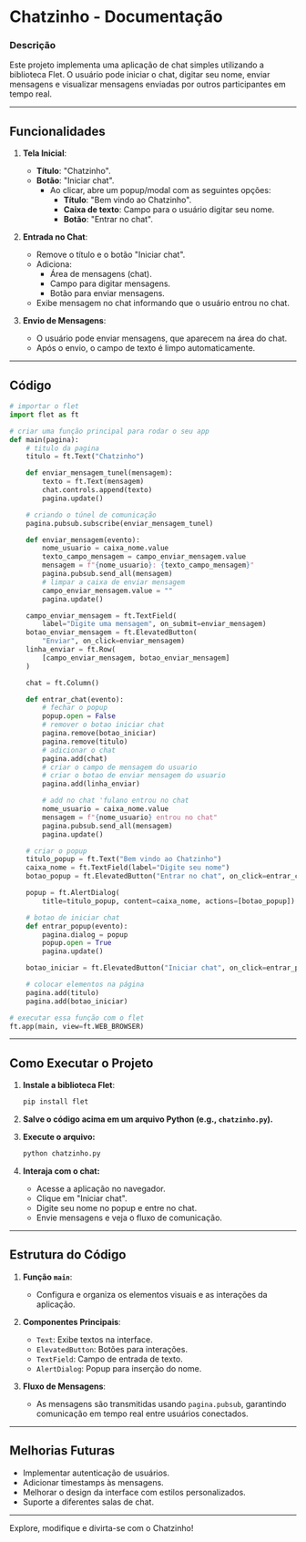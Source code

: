 # Chatzinho - Documentação

### Descrição

Este projeto implementa uma aplicação de chat simples utilizando a biblioteca Flet. O usuário pode iniciar o chat, digitar seu nome, enviar mensagens e visualizar mensagens enviadas por outros participantes em tempo real.

---

## Funcionalidades

1. **Tela Inicial**:
   - **Título**: "Chatzinho".
   - **Botão**: "Iniciar chat".
     - Ao clicar, abre um popup/modal com as seguintes opções:
       - **Título**: "Bem vindo ao Chatzinho".
       - **Caixa de texto**: Campo para o usuário digitar seu nome.
       - **Botão**: "Entrar no chat".

2. **Entrada no Chat**:
   - Remove o título e o botão "Iniciar chat".
   - Adiciona:
     - Área de mensagens (chat).
     - Campo para digitar mensagens.
     - Botão para enviar mensagens.
   - Exibe mensagem no chat informando que o usuário entrou no chat.

3. **Envio de Mensagens**:
   - O usuário pode enviar mensagens, que aparecem na área do chat.
   - Após o envio, o campo de texto é limpo automaticamente.

---

## Código

```python
# importar o flet
import flet as ft

# criar uma função principal para rodar o seu app
def main(pagina):
    # titulo da pagina
    titulo = ft.Text("Chatzinho")

    def enviar_mensagem_tunel(mensagem):
        texto = ft.Text(mensagem)
        chat.controls.append(texto)
        pagina.update()

    # criando o túnel de comunicação
    pagina.pubsub.subscribe(enviar_mensagem_tunel)

    def enviar_mensagem(evento):
        nome_usuario = caixa_nome.value
        texto_campo_mensagem = campo_enviar_mensagem.value
        mensagem = f"{nome_usuario}: {texto_campo_mensagem}"
        pagina.pubsub.send_all(mensagem)
        # limpar a caixa de enviar mensagem
        campo_enviar_mensagem.value = ""
        pagina.update()

    campo_enviar_mensagem = ft.TextField(
        label="Digite uma mensagem", on_submit=enviar_mensagem)
    botao_enviar_mensagem = ft.ElevatedButton(
        "Enviar", on_click=enviar_mensagem)
    linha_enviar = ft.Row(
        [campo_enviar_mensagem, botao_enviar_mensagem]
    )

    chat = ft.Column()

    def entrar_chat(evento):
        # fechar o popup
        popup.open = False
        # remover o botao iniciar chat
        pagina.remove(botao_iniciar)
        pagina.remove(titulo)
        # adicionar o chat
        pagina.add(chat)
        # criar o campo de mensagem do usuario
        # criar o botao de enviar mensagem do usuario
        pagina.add(linha_enviar)

        # add no chat 'fulano entrou no chat
        nome_usuario = caixa_nome.value
        mensagem = f"{nome_usuario} entrou no chat"
        pagina.pubsub.send_all(mensagem)
        pagina.update()

    # criar o popup
    titulo_popup = ft.Text("Bem vindo ao Chatzinho")
    caixa_nome = ft.TextField(label="Digite seu nome")
    botao_popup = ft.ElevatedButton("Entrar no chat", on_click=entrar_chat)

    popup = ft.AlertDialog(
        title=titulo_popup, content=caixa_nome, actions=[botao_popup])

    # botao de iniciar chat
    def entrar_popup(evento):
        pagina.dialog = popup
        popup.open = True
        pagina.update()

    botao_iniciar = ft.ElevatedButton("Iniciar chat", on_click=entrar_popup)

    # colocar elementos na página
    pagina.add(titulo)
    pagina.add(botao_iniciar)

# executar essa função com o flet
ft.app(main, view=ft.WEB_BROWSER)
```

---

## Como Executar o Projeto

1. **Instale a biblioteca Flet**:
   ```bash
   pip install flet
   ```

2. **Salve o código acima em um arquivo Python (e.g., `chatzinho.py`).**

3. **Execute o arquivo:**
   ```bash
   python chatzinho.py
   ```

4. **Interaja com o chat:**
   - Acesse a aplicação no navegador.
   - Clique em "Iniciar chat".
   - Digite seu nome no popup e entre no chat.
   - Envie mensagens e veja o fluxo de comunicação.

---

## Estrutura do Código

1. **Função `main`**:
   - Configura e organiza os elementos visuais e as interações da aplicação.

2. **Componentes Principais**:
   - `Text`: Exibe textos na interface.
   - `ElevatedButton`: Botões para interações.
   - `TextField`: Campo de entrada de texto.
   - `AlertDialog`: Popup para inserção do nome.

3. **Fluxo de Mensagens**:
   - As mensagens são transmitidas usando `pagina.pubsub`, garantindo comunicação em tempo real entre usuários conectados.

---

## Melhorias Futuras

- Implementar autenticação de usuários.
- Adicionar timestamps às mensagens.
- Melhorar o design da interface com estilos personalizados.
- Suporte a diferentes salas de chat.

---

Explore, modifique e divirta-se com o Chatzinho!

